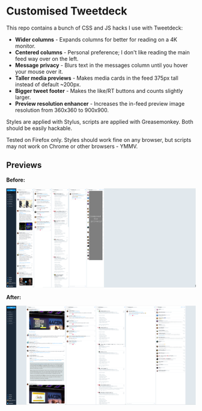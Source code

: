 # Customised Tweetdeck

This repo contains a bunch of CSS and JS hacks I use with Tweetdeck:

* **Wider columns** - Expands columns for better for reading on a 4K monitor.
* **Centered columns** - Personal preference; I don't like reading the main feed way over on the left.
* **Message privacy** - Blurs text in the messages column until you hover your mouse over it.
* **Taller media previews** - Makes media cards in the feed 375px tall instead of default ~200px.
* **Bigger tweet footer** - Makes the like/RT buttons and counts slightly larger.
* **Preview resolution enhancer** - Increases the in-feed preview image resolution from 360x360 to 900x900.

Styles are applied with Stylus, scripts are applied with Greasemonkey. Both should be easily hackable.

Tested on Firefox only. Styles should work fine on any browser, but scripts may not work on Chrome or other browsers - YMMV.

## Previews

**Before:**

![Before](preview_before.png?raw=true "Before")

**After:**

![After](preview_after.png?raw=true "After")

